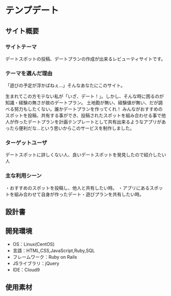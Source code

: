 # テンプデート

## サイト概要
### サイトテーマ
デートスポットの投稿、デートプランの作成が出来るレビューティサイトです。

### テーマを選んだ理由
「遊びの予定が浮かばねぇ...」そんなあなたにこのサイト。

生まれてこの方モテない私が「いざ、デート！」。しかし、そんな時に困るのが知識・経験の無さが故のデートプラン。
土地勘が無い、経験値が無い、だが調べる努力もしたくない。誰かデートプランを作ってくれ！
みんながおすすめのスポットを投稿、共有する事ができ、投稿されたスポットを組み合わせる事で他人が作ったデートプランを計画テンプレートとして共有出来るようなアプリがあったら便利だな...という思いからこのサービスを制作しました。


### ターゲットユーザ
デートスポットに詳しくない人、良いデートスポットを発見したので紹介したい人

### 主な利用シーン
・おすすめのスポットを投稿し、他人と共有したい時。
・アプリにあるスポットを組み合わせて自身が作ったデート・遊びプランを共有したい時。

## 設計書


## 開発環境
- OS：Linux(CentOS)
- 言語：HTML,CSS,JavaScript,Ruby,SQL
- フレームワーク：Ruby on Rails
- JSライブラリ：jQuery
- IDE：Cloud9

## 使用素材
